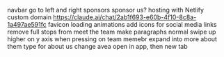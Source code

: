 navbar go to left and right
sponsors
sponsor us?
hosting with Netlify
custom domain
https://claude.ai/chat/2ab1f693-e60b-4f10-8c8a-1a497ae591fc
favicon
loading animations
add icons for social media links
remove full stops from meet the team
make paragraphs normal
swipe up higher on y axis
when pressing on team memebr expand into more about them
type for about us
change avea
open in app, then new tab